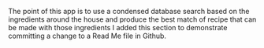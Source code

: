 The point of this app is to use a condensed database search based on the ingredients around the house and produce the best match of recipe that can be made with those ingredients
I added this section to demonstrate committing a change to a Read Me file in Github.
